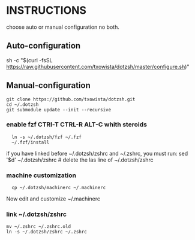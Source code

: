 # INSTRUCTIONS

choose auto or manual configuration no both.

## Auto-configuration

sh -c "$(curl -fsSL https://raw.githubusercontent.com/txowista/dotzsh/master/configure.sh)"

## Manual-configuration
~~~
git clone https://github.com/txowista/dotzsh.git
cd ~/.dotzsh 
git submodule update --init --recursive 
~~~

### enable fzf   CTRl-T CTRL-R ALT-C whith steroids
~~~
  ln -s ~/.dotzsh/fzf ~/.fzf  
  ~/.fzf/install
~~~
if  you have linked before ~/.dotzsh/zshrc and ~/.zshrc, you must run:  sed '$d' ~/.dotzsh/zshrc # delete the las line of ~/.dotzsh/zshrc


### machine customization
~~~
  cp ~/.dotzsh/machinerc ~/.machinerc
~~~
Now edit and customize ~/.machinerc


### link ~/.dotzsh/zshrc
~~~
mv ~/.zshrc ~/.zshrc.old 
ln -s ~/.dotzsh/zshrc ~/.zshrc 
~~~
